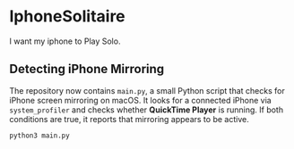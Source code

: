 # IphoneSolitaire
I want my iphone to Play Solo.

## Detecting iPhone Mirroring

The repository now contains `main.py`, a small Python script that checks for
iPhone screen mirroring on macOS. It looks for a connected iPhone via
`system_profiler` and checks whether **QuickTime Player** is running. If both
conditions are true, it reports that mirroring appears to be active.

```bash
python3 main.py
```
